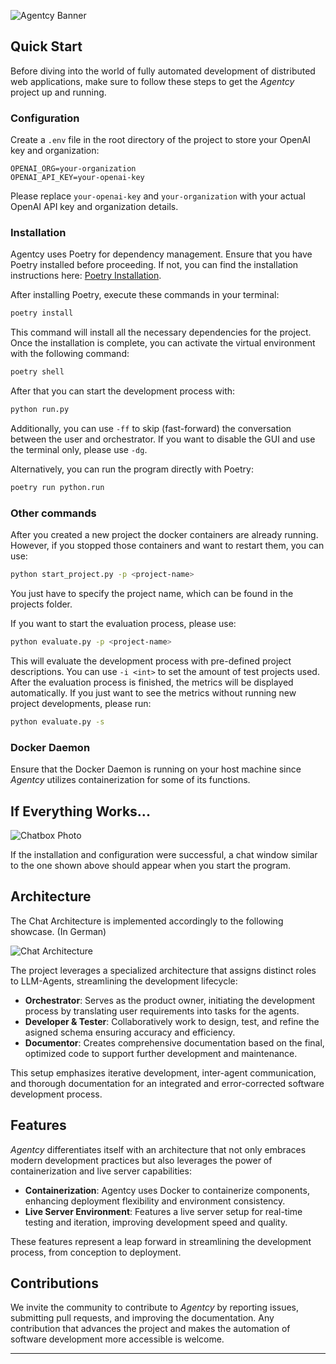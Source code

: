 ![Agentcy Banner](https://drive.google.com/uc?export=view&id=106MBhvRI0U0-hbdouKfXUNlTjXcOQIAt)

## Quick Start

Before diving into the world of fully automated development of distributed web applications, make sure to follow these steps to get the *Agentcy* project up and running.

### Configuration

Create a `.env` file in the root directory of the project to store your OpenAI key and organization:

```env
OPENAI_ORG=your-organization
OPENAI_API_KEY=your-openai-key
```

Please replace `your-openai-key` and `your-organization` with your actual OpenAI API key and organization details.


### Installation

Agentcy uses Poetry for dependency management. Ensure that you have Poetry installed before proceeding. If not, you can find the installation instructions here: [Poetry Installation](https://python-poetry.org/docs/#installation).

After installing Poetry, execute these commands in your terminal:

```bash
poetry install
```

This command will install all the necessary dependencies for the project. Once the installation is complete, you can activate the virtual environment with the following command:

```bash
poetry shell
```

After that you can start the development process with:
```bash
python run.py
``` 
Additionally, you can use ``-ff`` to skip (fast-forward) the conversation between the user and orchestrator. If you want to disable the GUI and use the terminal only, please use ``-dg``.

Alternatively, you can run the program directly with Poetry:

```bash
poetry run python.run
```

### Other commands

After you created a new project the docker containers are already running. However, if you stopped those containers and want to restart them, you can use:
```bash
python start_project.py -p <project-name>
```
You just have to specify the project name, which can be found in the projects folder.

If you want to start the evaluation process, please use:
```bash
python evaluate.py -p <project-name>
```
This will evaluate the development process with pre-defined project descriptions. You can use ``-i <int>`` to set the amount of test projects used. After the evaluation process is finished, the metrics will be displayed automatically. If you just want to see the metrics without running new project developments, please run:

```bash
python evaluate.py -s
```


### Docker Daemon

Ensure that the Docker Daemon is running on your host machine since *Agentcy* utilizes containerization for some of its functions. 

## If Everything Works...

![Chatbox Photo](https://drive.google.com/uc?export=view&id=1lOdjvR1pPfGiJPbWR4sVVdd-XhBTqNQM)

If the installation and configuration were successful, a chat window similar to the one shown above should appear when you start the program.

## Architecture

The Chat Architecture is implemented accordingly to the following showcase. (In German)

![Chat Architecture](https://drive.google.com/uc?export=view&id=1NS9cWTKXAmKUugRCFVl0avJzlgwuFMYi)

The project leverages a specialized architecture that assigns distinct roles to LLM-Agents, streamlining the development lifecycle:

- **Orchestrator**: Serves as the product owner, initiating the development process by translating user requirements into tasks for the agents.
- **Developer & Tester**: Collaboratively work to design, test, and refine the asigned schema ensuring accuracy and efficiency.
- **Documentor**: Creates comprehensive documentation based on the final, optimized code to support further development and maintenance.

This setup emphasizes iterative development, inter-agent communication, and thorough documentation for an integrated and error-corrected software development process.

## Features

*Agentcy* differentiates itself with an architecture that not only embraces modern development practices but also leverages the power of containerization and live server capabilities:

- **Containerization**: Agentcy uses Docker to containerize components, enhancing deployment flexibility and environment consistency.
- **Live Server Environment**: Features a live server setup for real-time testing and iteration, improving development speed and quality.

These features represent a leap forward in streamlining the development process, from conception to deployment.

## Contributions

We invite the community to contribute to *Agentcy* by reporting issues, submitting pull requests, and improving the documentation. Any contribution that advances the project and makes the automation of software development more accessible is welcome.

---
